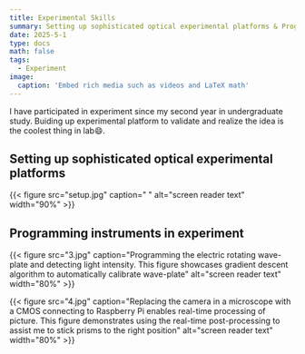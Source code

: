 ```yaml
---
title: Experimental Skills
summary: Setting up sophisticated optical experimental platforms & Programming the instrument in experiment
date: 2025-5-1
type: docs
math: false
tags:
  - Experiment
image:
  caption: 'Embed rich media such as videos and LaTeX math'
---
```

I have participated in experiment since my second year in undergraduate study. Buiding up experimental platform to validate and realize the idea is the coolest thing in lab😄.

## Setting up sophisticated optical experimental platforms

{{< figure src="setup.jpg" caption=" " alt="screen reader text" width="90%" >}}

## Programming instruments in experiment

{{< figure src="3.jpg" caption="Programming the electric rotating wave-plate and detecting light intensity. This figure showcases gradient descent algorithm to automatically calibrate wave-plate" alt="screen reader text" width="80%" >}}

{{< figure src="4.jpg" caption="Replacing the camera in a microscope with a CMOS connecting to Raspberry Pi enables real-time processing of picture. This figure demonstrates using the real-time post-processing to assist me to stick prisms to the right position" alt="screen reader text" width="80%" >}}